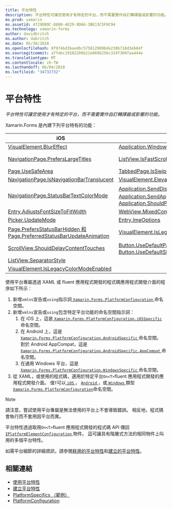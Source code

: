 ```yaml
---
title: 平台特性
description: 平台特性可讓您使用才有特定的平台，而不需要實作自訂轉譯器或影響的功能。
ms.prod: xamarin
ms.assetid: 4729DB9C-8800-4E29-9D66-3BE13C5F8C94
ms.technology: xamarin-forms
author: davidbritch
ms.author: dabritch
ms.date: 05/30/2018
ms.openlocfilehash: 8f974bd3baedbc575812989bde230b718d3eb84f
ms.sourcegitcommit: a7febc19102209b21e0696256c324f366faa444e
ms.translationtype: MT
ms.contentlocale: zh-TW
ms.lasthandoff: 06/04/2018
ms.locfileid: "34732732"
---
```

# <a name="platform-specifics"></a>平台特性

_平台特性可讓您使用才有特定的平台，而不需要實作自訂轉譯器或影響的功能。_

Xamarin.Forms 是內建下列平台特有的功能：

|iOS|Android|Windows|
|--- |--- |--- |
|[VisualElement.BlurEffect](~/xamarin-forms/platform/platform-specifics/consuming/ios.md#blur)|[Application.WindowSoftInputModeAdjust](~/xamarin-forms/platform/platform-specifics/consuming/android.md#soft_input_mode)|[Page.ToolbarPlacement](~/xamarin-forms/platform/platform-specifics/consuming/windows.md#toolbar_placement)|
|[NavigationPage.PrefersLargeTitles](~/xamarin-forms/platform/platform-specifics/consuming/ios.md#large_title)|[ListView.IsFastScrollEnabled](~/xamarin-forms/platform/platform-specifics/consuming/android.md#fastscroll)|[MasterDetailPage.CollapsedPaneWidth 和 MasterDetailPage.CollapseStyle](~/xamarin-forms/platform/platform-specifics/consuming/windows.md#collapsable_navigation_bar)|
|[Page.UseSafeArea](~/xamarin-forms/platform/platform-specifics/consuming/ios.md#safe_area_layout)|[TabbedPage.IsSwipePagingEnabled](~/xamarin-forms/platform/platform-specifics/consuming/android.md#enable_swipe_paging)|[WebView.IsJavaScriptAlertEnabled](~/xamarin-forms/platform/platform-specifics/consuming/windows.md#webview-javascript-alert)
|[NavigationPage.IsNavigationBarTranslucent](~/xamarin-forms/platform/platform-specifics/consuming/ios.md#translucent_navigation_bar)|[VisualElement.Elevation](~/xamarin-forms/platform/platform-specifics/consuming/android.md#elevation)|[SearchBar.IsSpellCheckEnabled](~/xamarin-forms/platform/platform-specifics/consuming/windows.md#searchbar-spellcheck)
|[NavigationPage.StatusBarTextColorMode](~/xamarin-forms/platform/platform-specifics/consuming/ios.md#status_bar_color_mode)|[Application.SendDisappearingEventOnPause、 Application.SendAppearingEventOnResume 和 Application.ShouldPreserveKeyboardOnResume](~/xamarin-forms/platform/platform-specifics/consuming/android.md#disable_lifecycle_events)|[InputView.DetectReadingOrderFromContent Label.DetectReadingOrderFromContent](~/xamarin-forms/platform/platform-specifics/consuming/windows.md#inputview-readingorder)
|[Entry.AdjustsFontSizeToFitWidth](~/xamarin-forms/platform/platform-specifics/consuming/ios.md#adjust_font_size)|[WebView.MixedContentMode](~/xamarin-forms/platform/platform-specifics/consuming/android.md#webview-mixed-content)|[VisualElement.IsLegacyColorModeEnabled](~/xamarin-forms/platform/platform-specifics/consuming/windows.md#legacy-color-mode)|
|[Picker.UpdateMode](~/xamarin-forms/platform/platform-specifics/consuming/ios.md#picker_update_mode)|[Entry.ImeOptions](~/xamarin-forms/platform/platform-specifics/consuming/android.md#entry-imeoptions)|[ListView.SelectionMode](~/xamarin-forms/platform/platform-specifics/consuming/windows.md#listview-selectionmode)|
|[Page.PrefersStatusBarHidden 和 Page.PreferredStatusBarUpdateAnimation](~/xamarin-forms/platform/platform-specifics/consuming/ios.md#set_status_bar_visibility)|[VisualElement.IsLegacyColorModeEnabled](~/xamarin-forms/platform/platform-specifics/consuming/android.md#legacy-color-mode)|
|[ScrollView.ShouldDelayContentTouches](~/xamarin-forms/platform/platform-specifics/consuming/ios.md#delay_content_touches)|[Button.UseDefaultPadding 和 Button.UseDefaultShadow](~/xamarin-forms/platform/platform-specifics/consuming/android.md#button-padding-shadow)|
|[ListView.SeparatorStyle](~/xamarin-forms/platform/platform-specifics/consuming/ios.md#listview-separatorstyle)|
|[VisualElement.IsLegacyColorModeEnabled](~/xamarin-forms/platform/platform-specifics/consuming/ios.md#legacy-color-mode)|

使用平台專屬透過 XAML 或 fluent 應用程式開發的程式碼應用程式開發介面的程序如下所示：

1. 新增`xmlns`宣告或`using`指示詞[ `Xamarin.Forms.PlatformConfiguration` ](https://developer.xamarin.com/api/namespace/Xamarin.Forms.PlatformConfiguration/)命名空間。
1. 新增`xmlns`宣告或`using`包含特定平台功能的命名空間指示詞：
    1. 在 iOS 上，這是[ `Xamarin.Forms.PlatformConfiguration.iOSSpecific` ](https://developer.xamarin.com/api/namespace/Xamarin.Forms.PlatformConfiguration.iOSSpecific/)命名空間。
    1. 在 Android 上，這是[ `Xamarin.Forms.PlatformConfiguration.AndroidSpecific` ](https://developer.xamarin.com/api/namespace/Xamarin.Forms.PlatformConfiguration.AndroidSpecific/)命名空間。 對於 Android AppCompat，這是[ `Xamarin.Forms.PlatformConfiguration.AndroidSpecific.AppCompat` ](https://developer.xamarin.com/api/namespace/Xamarin.Forms.PlatformConfiguration.AndroidSpecific.AppCompat/)命名空間。
    1. 在通用 Windows 平台，這是[ `Xamarin.Forms.PlatformConfiguration.WindowsSpecific` ](https://developer.xamarin.com/api/namespace/Xamarin.Forms.PlatformConfiguration.WindowsSpecific/)命名空間。
1. 從 XAML，或使用的程式碼，適用於特定平台`On<T>`fluent 應用程式開發的應用程式開發介面。 值`T`可以[ `iOS` ](https://developer.xamarin.com/api/type/Xamarin.Forms.PlatformConfiguration.iOS/)， [ `Android` ](https://developer.xamarin.com/api/type/Xamarin.Forms.PlatformConfiguration.Android/)，或[ `Windows` ](https://developer.xamarin.com/api/type/Xamarin.Forms.PlatformConfiguration.Windows/)類型[ `Xamarin.Forms.PlatformConfiguration`](https://developer.xamarin.com/api/namespace/Xamarin.Forms.PlatformConfiguration/)命名空間。

> [!NOTE]
> 請注意，嘗試使用平台專屬是無法使用的平台上不會導致錯誤。 相反地，程式碼會執行而不套用因平台而異。

平台特性透過取用`On<T>`fluent 應用程式開發的程式碼 API 傳回[ `IPlatformElementConfiguration` ](https://developer.xamarin.com/api/type/Xamarin.Forms.IPlatformElementConfiguration%3CTPlatform,TElement%3E/)物件。 這可讓具有階層式方法的相同物件上叫用的多個平台特性。

如需平台細節的詳細資訊，請參閱[耗用的平台特性](~/xamarin-forms/platform/platform-specifics/consuming/index.md)和[建立的平台特性](~/xamarin-forms/platform/platform-specifics/creating.md)。


## <a name="related-links"></a>相關連結

- [使用平台特性](~/xamarin-forms/platform/platform-specifics/consuming/index.md)
- [建立平台特性](~/xamarin-forms/platform/platform-specifics/creating.md)
- [PlatformSpecifics （範例）](https://developer.xamarin.com/samples/xamarin-forms/userinterface/platformspecifics/)
- [PlatformConfiguration](https://developer.xamarin.com/api/namespace/Xamarin.Forms.PlatformConfiguration/)
